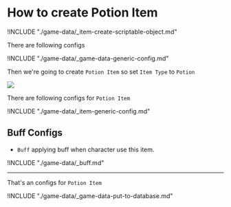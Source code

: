 # How to create Potion Item

!INCLUDE "./game-data/_item-create-scriptable-object.md"

There are following configs

!INCLUDE "./game-data/_game-data-generic-config.md"

Then we're going to create `Potion Item` so set `Item Type` to `Potion`

![](../images/items/003-5.png)

There are following configs for `Potion Item`

!INCLUDE "./game-data/_item-generic-config.md"

## Buff Configs

- `Buff` applying buff when character use this item.

!INCLUDE "./game-data/_buff.md"

* * *

That's an configs for `Potion Item`

!INCLUDE "./game-data/_game-data-put-to-database.md"